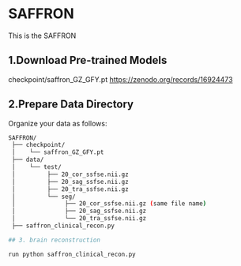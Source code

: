 # SAFFRON
This is the SAFFRON



## 1.Download Pre-trained Models

checkpoint/saffron_GZ_GFY.pt https://zenodo.org/records/16924473


## 2.Prepare Data Directory
Organize your data as follows:
```bash
SAFFRON/
 ├── checkpoint/
 │    └── saffron_GZ_GFY.pt
 ├── data/
 │    └── test/
 │         ├── 20_cor_ssfse.nii.gz
 │         ├── 20_sag_ssfse.nii.gz
 │         ├── 20_tra_ssfse.nii.gz
 │         └── seg/
 │              ├── 20_cor_ssfse.nii.gz (same file name)
 │              ├── 20_sag_ssfse.nii.gz
 │              └── 20_tra_ssfse.nii.gz
 ├── saffron_clinical_recon.py

## 3. brain reconstruction

run python saffron_clinical_recon.py
